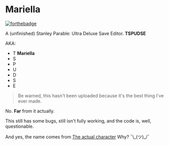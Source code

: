 # Mariella
[![forthebadge](https://forthebadge.com/images/badges/60-percent-of-the-time-works-every-time.svg)](https://forthebadge.com)

A (unfinished) Stanley Parable: Ultra Deluxe Save Editor. **TSPUDSE**

AKA:
- T **Mariella**
- S
- P
- U
- D
- S
- E

> Be warned, this hasn't been uploaded because it's the best thing I've ever made.

No. **Far** from it actually.

This still has some bugs, still isn't fully working, and the code is, well, questionable.

And yes, the name comes from [The actual character](https://thestanleyparable.fandom.com/wiki/Mariella)
Why? ¯\\\_(ツ)\_/¯